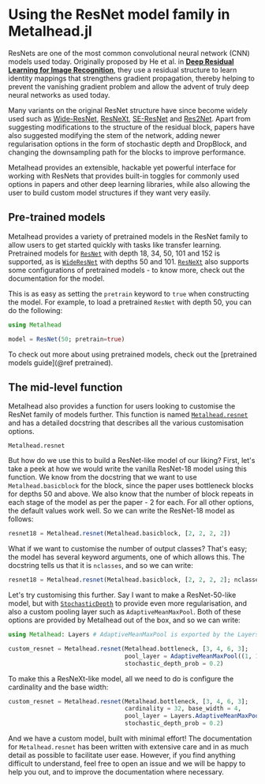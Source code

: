 # Using the ResNet model family in Metalhead.jl

ResNets are one of the most common convolutional neural network (CNN) models used today. Originally proposed by He et al. in [**Deep Residual Learning for Image Recognition**](https://arxiv.org/abs/1512.03385), they use a residual structure to learn identity mappings that strengthens gradient propagation, thereby helping to prevent the vanishing gradient problem and allow the advent of truly deep neural networks as used today.

Many variants on the original ResNet structure have since become widely used such as [Wide-ResNet](https://arxiv.org/abs/1605.07146), [ResNeXt](https://arxiv.org/abs/1611.05431v2), [SE-ResNet](https://arxiv.org/abs/1709.01507) and [Res2Net](https://www.notion.so/ResNet-user-guide-b4c09e5bb5ae41328165a3f160a104f6). Apart from suggesting modifications to the structure of the residual block, papers have also suggested modifying the stem of the network, adding newer regularisation options in the form of stochastic depth and DropBlock, and changing the downsampling path for the blocks to improve performance.

Metalhead provides an extensible, hackable yet powerful interface for working with ResNets that provides built-in toggles for commonly used options in papers and other deep learning libraries, while also allowing the user to build custom model structures if they want very easily.

## Pre-trained models

Metalhead provides a variety of pretrained models in the ResNet family to allow users to get started quickly with tasks like transfer learning. Pretrained models for [`ResNet`](@ref) with depth 18, 34, 50, 101 and 152 is supported, as is [`WideResNet`](@ref) with depths 50 and 101. [`ResNeXt`](@ref) also supports some configurations of pretrained models - to know more, check out the documentation for the model.

This is as easy as setting the `pretrain` keyword to `true` when constructing the model. For example, to load a pretrained `ResNet` with depth 50, you can do the following:

```julia
using Metalhead

model = ResNet(50; pretrain=true)
```

To check out more about using pretrained models, check out the [pretrained models guide](@ref pretrained).

## The mid-level function

Metalhead also provides a function for users looking to customise the ResNet family of models further. This function is named [`Metalhead.resnet`](@ref) and has a detailed docstring that describes all the various customisation options.

```@docs
Metalhead.resnet
```

But how do we use this to build a ResNet-like model of our liking? First, let's take a peek at how we would write the vanilla ResNet-18 model using this function. We know from the docstring that we want to use `Metalhead.basicblock` for the block, since the paper uses bottleneck blocks for depths 50 and above. We also know that the number of block repeats in each stage of the model as per the paper - 2 for each. For all other options, the default values work well. So we can write the ResNet-18 model as follows:

```julia
resnet18 = Metalhead.resnet(Metalhead.basicblock, [2, 2, 2, 2])
```

What if we want to customise the number of output classes? That's easy; the model has several keyword arguments, one of which allows this. The docstring tells us that it is `nclasses`, and so we can write:

```julia
resnet18 = Metalhead.resnet(Metalhead.basicblock, [2, 2, 2, 2]; nclasses = 10)
```

Let's try customising this further. Say I want to make a ResNet-50-like model, but with [`StochasticDepth`](https://arxiv.org/abs/1603.09382) to provide even more regularisation, and also a custom pooling layer such as `AdaptiveMeanMaxPool`. Both of these options are provided by Metalhead out of the box, and so we can write:

```julia
using Metalhead: Layers # AdaptiveMeanMaxPool is exported by the Layers module in Metalhead

custom_resnet = Metalhead.resnet(Metalhead.bottleneck, [3, 4, 6, 3];
                                 pool_layer = AdaptiveMeanMaxPool((1, 1)),
                                 stochastic_depth_prob = 0.2)
```

To make this a ResNeXt-like model, all we need to do is configure the cardinality and the 
base width:

```julia
custom_resnet = Metalhead.resnet(Metalhead.bottleneck, [3, 4, 6, 3];
                                 cardinality = 32, base_width = 4,
                                 pool_layer = Layers.AdaptiveMeanMaxPool((1, 1)),
                                 stochastic_depth_prob = 0.2)
```

And we have a custom model, built with minimal effort! The documentation for `Metalhead.resnet` has been written with extensive care and in as much detail as possible to facilitate user ease. However, if you find anything difficult to understand, feel free to open an issue and we will be happy to help you out, and to improve the documentation where necessary.
